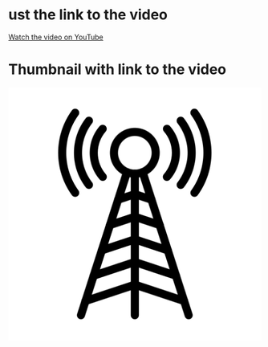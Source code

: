 
# ust the link to the video
[Watch the video on YouTube](https://www.youtube.com/watch?v=xcJtL7QggTI)

# Thumbnail with link to the video
[![Video Title](../images/home/antenna.png)](https://www.youtube.com/watch?v=xcJtL7QggTI)

